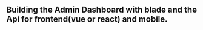 ## Building the Admin Dashboard with blade and the Api for frontend(vue or react) and mobile.

<!-- setting up tables
running migration
setting up middleware for admin routes -->